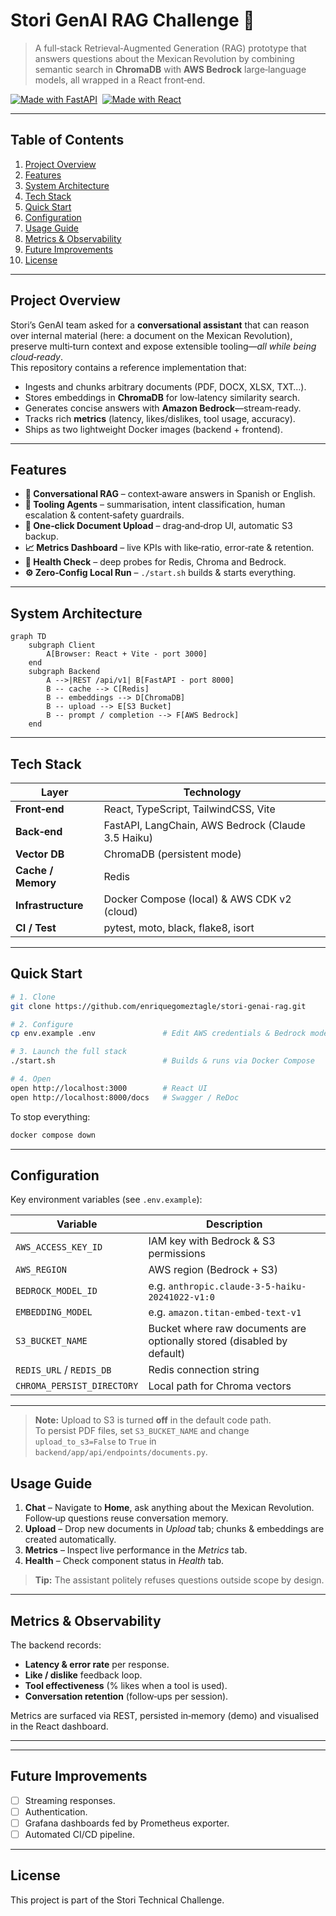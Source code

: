 # Stori GenAI RAG Challenge 🚀

> A full‑stack Retrieval‑Augmented Generation (RAG) prototype that answers questions about the Mexican Revolution by combining semantic search in **ChromaDB** with **AWS Bedrock** large‑language models, all wrapped in a React front‑end.

[![Made with FastAPI](https://img.shields.io/badge/back‑end-FastAPI‑009688?logo=fastapi&logoColor=white)](https://fastapi.tiangolo.com/) 
[![Made with React](https://img.shields.io/badge/front‑end-React‑61DAFB?logo=react&logoColor=white)](https://react.dev/) 

---

## Table of Contents

1. [Project Overview](#project-overview)  
2. [Features](#features)  
3. [System Architecture](#system-architecture)  
4. [Tech Stack](#tech-stack)  
5. [Quick Start](#quick-start)  
6. [Configuration](#configuration)  
7. [Usage Guide](#usage-guide)  
8. [Metrics & Observability](#metrics--observability)  
9. [Future Improvements](#future-improvements)  
10. [License](#license)

---

## Project Overview

Stori’s GenAI team asked for a **conversational assistant** that can reason over internal material (here: a document on the Mexican Revolution), preserve multi‑turn context and expose extensible tooling—*all while being cloud‑ready*.  
This repository contains a reference implementation that:

* Ingests and chunks arbitrary documents (PDF, DOCX, XLSX, TXT&hellip;).  
* Stores embeddings in **ChromaDB** for low‑latency similarity search.  
* Generates concise answers with **Amazon Bedrock**—stream‑ready.  
* Tracks rich **metrics** (latency, likes/dislikes, tool usage, accuracy).  
* Ships as two lightweight Docker images (backend + frontend).

---

## Features

- **💬 Conversational RAG** – context‑aware answers in Spanish or English.  
- **🧠 Tooling Agents** – summarisation, intent classification, human escalation & content‑safety guardrails.  
- **📄 One‑click Document Upload** – drag‑and‑drop UI, automatic S3 backup.  
- **📈 Metrics Dashboard** – live KPIs with like‑ratio, error‑rate & retention.  
- **🏥 Health Check** – deep probes for Redis, Chroma and Bedrock.  
- **⚙️ Zero‑Config Local Run** – `./start.sh` builds & starts everything.  
<!-- - **☁️ Cloud Ready** – sample AWS CDK stack (VPC, ECS, ALB, ElastiCache). # TODO -->

---

## System Architecture
 <!-- # TODO AWS  -->
```mermaid
graph TD
    subgraph Client
        A[Browser: React + Vite - port 3000]
    end
    subgraph Backend
        A -->|REST /api/v1| B[FastAPI - port 8000]
        B -- cache --> C[Redis]
        B -- embeddings --> D[ChromaDB]
        B -- upload --> E[S3 Bucket]
        B -- prompt / completion --> F[AWS Bedrock]
    end
```

---

## Tech Stack

| Layer          | Technology                                                                                           |
|----------------|-------------------------------------------------------------------------------------------------------|
| **Front‑end**      |  React, TypeScript, TailwindCSS, Vite|
| **Back‑end**       |  FastAPI, LangChain, AWS Bedrock (Claude 3.5 Haiku)|
| **Vector DB**      |  ChromaDB (persistent mode)|
| **Cache / Memory** | Redis                  |
| **Infrastructure** | Docker Compose (local) & AWS CDK v2 (cloud) |
| **CI / Test**      | pytest, moto, black, flake8, isort|

---

## Quick Start

```bash
# 1. Clone
git clone https://github.com/enriquegomeztagle/stori-genai-rag.git

# 2. Configure
cp env.example .env               # Edit AWS credentials & Bedrock model id

# 3. Launch the full stack
./start.sh                        # Builds & runs via Docker Compose

# 4. Open
open http://localhost:3000        # React UI
open http://localhost:8000/docs   # Swagger / ReDoc
```

To stop everything:

```bash
docker compose down
```

---

## Configuration

Key environment variables (see `.env.example`):

| Variable                 | Description                               |
|--------------------------|-------------------------------------------|
| `AWS_ACCESS_KEY_ID`      | IAM key with Bedrock & S3 permissions     |
| `AWS_REGION`             | AWS region (Bedrock + S3)          |
| `BEDROCK_MODEL_ID`       | e.g. `anthropic.claude-3-5-haiku-20241022-v1:0` |
| `EMBEDDING_MODEL`        | e.g. `amazon.titan-embed-text-v1`         |
| `S3_BUCKET_NAME`         | Bucket where raw documents are optionally stored (disabled by default) |
| `REDIS_URL` / `REDIS_DB` | Redis connection string                   |
| `CHROMA_PERSIST_DIRECTORY`| Local path for Chroma vectors            |
---

> **Note:** Upload to S3 is turned **off** in the default code path.  
> To persist PDF files, set `S3_BUCKET_NAME` and change `upload_to_s3=False` to `True` in `backend/app/api/endpoints/documents.py`.

## Usage Guide

1. **Chat** – Navigate to **Home**, ask anything about the Mexican Revolution. Follow‑up questions reuse conversation memory.  
2. **Upload** – Drop new documents in *Upload* tab; chunks & embeddings are created automatically.  
3. **Metrics** – Inspect live performance in the *Metrics* tab.  
4. **Health** – Check component status in *Health* tab.

> **Tip:** The assistant politely refuses questions outside scope by design.

---

## Metrics & Observability

The backend records:

* **Latency & error rate** per response.  
* **Like / dislike** feedback loop.  
* **Tool effectiveness** (% likes when a tool is used).  
* **Conversation retention** (follow‑ups per session).

Metrics are surfaced via REST, persisted in‑memory (demo) and visualised in the React dashboard.

---
<!-- TODO -->
<!-- ## Deployment (AWS CDK)

A **CDK v2** stack (see `infrastructure/`—coming soon) provisions:

* **ECR** repositories and **ECS Fargate** services.  
* **Application Load Balancer** with HTTPS.  
* **ElastiCache Redis**, **S3** and **ChromaDB** on an EC2 micro (for demo).  
* IAM roles with least privilege for Bedrock runtime.

Run:

```bash
cd infrastructure
npm install
cdk deploy --all
``` -->

---

## Future Improvements

- [ ] Streaming responses.
- [ ] Authentication.
- [ ] Grafana dashboards fed by Prometheus exporter.  
- [ ] Automated CI/CD pipeline.

---

## License
This project is part of the Stori Technical Challenge.
